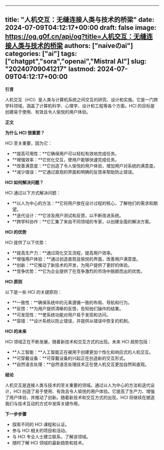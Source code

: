 
---
title: "人机交互：无缝连接人类与技术的桥梁"
date: 2024-07-09T04:12:17+00:00
draft: false
image: https://og.g0f.cn/api/og?title=人机交互：无缝连接人类与技术的桥梁
authors: ["naiveのai"]
categories: ["ai"]
tags: ["chatgpt","sora","openai","Mistral AI"]
slug: "20240709041217"
lastmod: 2024-07-09T04:12:17+00:00
---
**引言**

人机交互（HCI）是人类与计算机系统之间交互的研究、设计和实施。它是一门跨学科领域，涵盖了计算机科学、心理学、设计和工程等各个方面。HCI 的目标是创建易于使用、有效且令人愉悦的用户体验。

**正文**

**为什么 HCI 很重要？**

HCI 至关重要，因为它：

* **提高可用性：**它确保用户可以轻松有效地完成任务。
* **增强效率：**它优化交互，使用户能够快速完成任务。
* **改善满意度：**它创造了令人愉悦的用户体验，增加用户对系统的满意度。
* **减少错误：**它通过直观的界面和明确的反馈来帮助防止错误。

**HCI 如何解决问题？**

HCI 通过以下方式解决问题：

* **以人为中心的方法：**它将用户放在设计过程的核心，了解他们的需求和期望。
* **迭代设计：**它涉及用户测试和反馈，以不断改进系统。
* **跨学科协作：**它汇集了来自不同领域的专家，以创建全面的解决方案。

**HCI 的优势**

HCI 提供了以下优势：

* **提高生产力：**通过简化交互流程，提高用户效率。
* **增强用户体验：**通过创造直观且愉悦的界面，改善用户满意度。
* **创新：**它推动了新技术的开发，为用户提供了更好的体验。
* **竞争优势：**它为企业提供了在竞争激烈的市场中脱颖而出的优势。

**HCI 原则**

以下是一些 HCI 的关键原则：

* **一致性：**确保系统中的元素遵循一致的布局、导航和行为。
* **反馈：**为用户提供清晰的反馈，告知他们操作的结果。
* **可发现性：**使系统功能对用户易于发现和访问。
* **容错：**设计系统以防止错误，并提供从错误中恢复的机制。

**HCI 的未来**

HCI 领域正在不断发展，随着新技术和交互方式的出现。未来 HCI 趋势包括：

* **人工智能：**人工智能正在被用于创建更加个性化和响应式的人机交互。
* **可穿戴设备：**可穿戴设备的兴起正在创造新的交互形式。
* **自然语言处理：**自然语言处理技术正在使人机交互更加自然和直观。

**结论**

人机交互是连接人类与技术的至关重要的领域。通过以人为中心的方法和迭代设计，HCI 创造了易于使用、有效且令人愉悦的用户体验。它提高了生产力、增强了用户体验，并推动了创新。随着新技术和交互方式的出现，HCI 将继续在塑造我们与技术互动的方式中发挥关键作用。

**下一步步骤**

* 探索不同的 HCI 课程和认证。
* 参与 HCI 相关的项目和活动。
* 与 HCI 专业人士建立联系，了解该领域。
* 随时了解 HCI 领域的最新趋势和技术。